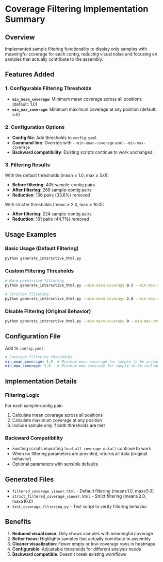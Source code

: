 # Coverage Filtering Implementation Summary

## Overview
Implemented sample filtering functionality to display only samples with meaningful coverage for each contig, reducing visual noise and focusing on samples that actually contribute to the assembly.

## Features Added

### 1. Configurable Filtering Thresholds
- **`min_mean_coverage`**: Minimum mean coverage across all positions (default: 1.0)
- **`min_max_coverage`**: Minimum maximum coverage at any position (default: 5.0)

### 2. Configuration Options
- **Config file**: Add thresholds to `config.yaml`
- **Command line**: Override with `--min-mean-coverage` and `--min-max-coverage`
- **Backward compatibility**: Existing scripts continue to work unchanged

### 3. Filtering Results
With the default thresholds (mean ≥ 1.0, max ≥ 5.0):
- **Before filtering**: 405 sample-contig pairs
- **After filtering**: 269 sample-contig pairs  
- **Reduction**: 136 pairs (33.6%) removed

With stricter thresholds (mean ≥ 2.0, max ≥ 10.0):
- **After filtering**: 224 sample-contig pairs
- **Reduction**: 181 pairs (44.7%) removed

## Usage Examples

### Basic Usage (Default Filtering)
```bash
python generate_interactive_html.py
```

### Custom Filtering Thresholds
```bash
# More permissive filtering
python generate_interactive_html.py --min-mean-coverage 0.5 --min-max-coverage 2.0

# Stricter filtering
python generate_interactive_html.py --min-mean-coverage 2.0 --min-max-coverage 10.0
```

### Disable Filtering (Original Behavior)
```bash
python generate_interactive_html.py --min-mean-coverage 0 --min-max-coverage 0
```

## Configuration File
Add to `config.yaml`:
```yaml
# Coverage filtering thresholds
min_mean_coverage: 1.0  # Minimum mean coverage for sample to be included
min_max_coverage: 5.0   # Minimum max coverage for sample to be included
```

## Implementation Details

### Filtering Logic
For each sample-contig pair:
1. Calculate mean coverage across all positions
2. Calculate maximum coverage at any position
3. Include sample only if both thresholds are met

### Backward Compatibility
- Existing scripts importing `load_all_coverage_data()` continue to work
- When no filtering parameters are provided, returns all data (original behavior)
- Optional parameters with sensible defaults

## Generated Files
- `filtered_coverage_viewer.html` - Default filtering (mean≥1.0, max≥5.0)
- `strict_filtered_coverage_viewer.html` - Strict filtering (mean≥2.0, max≥10.0)
- `test_coverage_filtering.py` - Test script to verify filtering behavior

## Benefits
1. **Reduced visual noise**: Only shows samples with meaningful coverage
2. **Better focus**: Highlights samples that actually contribute to assembly
3. **Cleaner visualization**: Fewer empty or low-coverage rows in heatmaps
4. **Configurable**: Adjustable thresholds for different analysis needs
5. **Backward compatible**: Doesn't break existing workflows